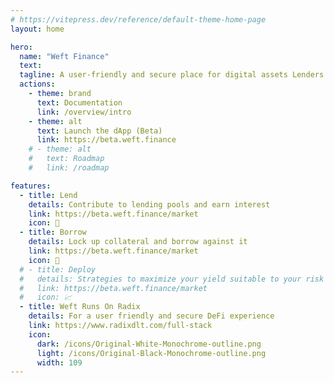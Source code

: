 ```yaml
---
# https://vitepress.dev/reference/default-theme-home-page
layout: home

hero:
  name: "Weft Finance"
  text: 
  tagline: A user-friendly and secure place for digital assets Lenders and Borrowers
  actions:
    - theme: brand
      text: Documentation
      link: /overview/intro
    - theme: alt
      text: Launch the dApp (Beta)
      link: https://beta.weft.finance
    # - theme: alt
    #   text: Roadmap
    #   link: /roadmap

features:
  - title: Lend
    details: Contribute to lending pools and earn interest
    link: https://beta.weft.finance/market
    icon: 💸
  - title: Borrow
    details: Lock up collateral and borrow against it
    link: https://beta.weft.finance/market
    icon: 🤝
  # - title: Deploy
  #   details: Strategies to maximize your yield suitable to your risk profile
  #   link: https://beta.weft.finance/market
  #   icon: 📈
  - title: Weft Runs On Radix
    details: For a user friendly and secure DeFi experience
    link: https://www.radixdlt.com/full-stack
    icon: 
      dark: /icons/Original-White-Monochrome-outline.png
      light: /icons/Original-Black-Monochrome-outline.png
      width: 109
---
```


